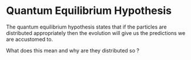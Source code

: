 # Quantum Equilibrium Hypothesis

The quantum equilibrium hypothesis states that if the particles are distributed appropriately then the evolution will give us the predictions we are accustomed to.

What does this mean and why are they distributed so ?
